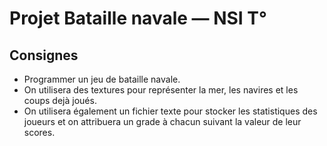 # Projet Bataille navale — NSI T°

## Consignes

- Programmer un jeu de bataille navale.
- On utilisera des textures pour représenter la mer, les navires et les coups dejà joués.
- On utilisera également un fichier texte pour stocker les statistiques des joueurs et on attribuera un grade à chacun suivant la valeur de leur scores.

